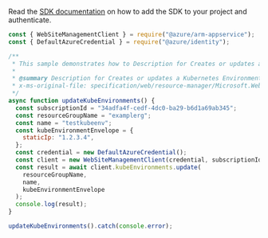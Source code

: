 Read the [SDK documentation](https://github.com/Azure/azure-sdk-for-js/blob/%40azure%2Farm-appservice_12.0.0/sdk/appservice/arm-appservice/README.md) on how to add the SDK to your project and authenticate.

```javascript
const { WebSiteManagementClient } = require("@azure/arm-appservice");
const { DefaultAzureCredential } = require("@azure/identity");

/**
 * This sample demonstrates how to Description for Creates or updates a Kubernetes Environment.
 *
 * @summary Description for Creates or updates a Kubernetes Environment.
 * x-ms-original-file: specification/web/resource-manager/Microsoft.Web/stable/2021-03-01/examples/KubeEnvironments_Update.json
 */
async function updateKubeEnvironments() {
  const subscriptionId = "34adfa4f-cedf-4dc0-ba29-b6d1a69ab345";
  const resourceGroupName = "examplerg";
  const name = "testkubeenv";
  const kubeEnvironmentEnvelope = {
    staticIp: "1.2.3.4",
  };
  const credential = new DefaultAzureCredential();
  const client = new WebSiteManagementClient(credential, subscriptionId);
  const result = await client.kubeEnvironments.update(
    resourceGroupName,
    name,
    kubeEnvironmentEnvelope
  );
  console.log(result);
}

updateKubeEnvironments().catch(console.error);
```
